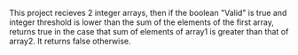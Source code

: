 This project recieves 2 integer arrays, then if the boolean "Valid" is true and integer threshold is lower than the sum of the elements of the first array, returns true in the case that sum of elements of array1 is greater than that of array2. It returns false otherwise.